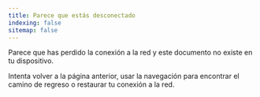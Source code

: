 ```yaml
---
title: Parece que estás desconectado
indexing: false
sitemap: false
---
```


Parece que has perdido la conexión a la red y este documento no existe en tu dispositivo.

Intenta volver a la página anterior, usar la navegación para encontrar el camino de regreso o restaurar tu conexión a la red.
